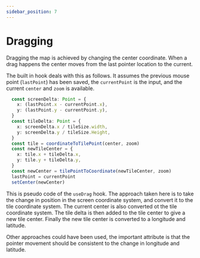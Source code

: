 ```yaml
---
sidebar_position: 7
---
```


# Dragging

Dragging the map is achieved by changing the center coordinate. When
a drag happens the center moves from the last pointer location to the
current.

The built in hook deals with this as follows. It assumes the previous
mouse point (`lastPoint`) has been saved, the `currentPoint` is the
input, and the current `center` and 
`zoom` is available. 

```ts
  const screenDelta: Point = {
    x: (lastPoint.x - currentPoint.x),
    y: (lastPoint.y - currentPoint.y),
  }
  const tileDelta: Point = {
    x: screenDelta.x / tileSize.width,
    y: screenDelta.y / tileSize.Height,
  }
  const tile = coordinateToTilePoint(center, zoom)
  const newTileCenter = {
    x: tile.x + tileDelta.x,
    y: tile.y + tileDelta.y,
  }
  const newCenter = tilePointToCoordinate(newTileCenter, zoom)
  lastPoint = currentPoint
  setCenter(newCenter)
```

This is pseudo code of the `useDrag` hook. The approach taken here
is to take the change in position in the screen coordinate system,
and convert it to the tile coordinate system. The current center is
also converted ot the tile coordinate system. The tile delta is then
added to the tile center to give a new tile center. Finally the new
tile center is converted to a longitude and latitude.

Other approaches could have been used, the important attribute is that
the pointer movement should be consistent to the change in longitude
and latitude.
